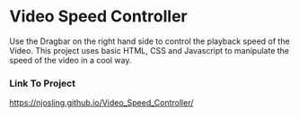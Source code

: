# Video Speed Controller

Use the Dragbar on the right hand side to control the playback speed of the Video. This project uses basic HTML, CSS and Javascript to manipulate the speed of the video in a cool way.

### Link To Project
https://njosling.github.io/Video_Speed_Controller/
